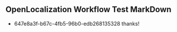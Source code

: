 ## OpenLocalization Workflow Test MarkDown
* 647e8a3f-b67c-4fb5-96b0-edb268135328 
thanks!<!--HONumber=Mar16_HO3-->
